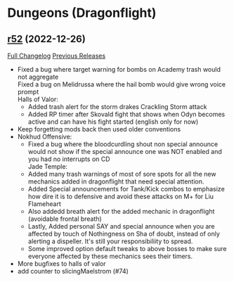 # <DBM> Dungeons (Dragonflight)

## [r52](https://github.com/DeadlyBossMods/DBM-Dungeons/tree/r52) (2022-12-26)
[Full Changelog](https://github.com/DeadlyBossMods/DBM-Dungeons/compare/r51...r52) [Previous Releases](https://github.com/DeadlyBossMods/DBM-Dungeons/releases)

- Fixed a bug where target warning for bombs on Academy trash would not aggregate  
    Fixed a bug on Melidrussa where the hail bomb would give wrong voice prompt  
    Halls of Valor:  
     - Added trash alert for the storm drakes Crackling Storm attack  
     - Added RP timer after Skovald fight that shows when Odyn becomes active and can have his fight started (english only for now)  
- Keep forgetting mods back then used older conventions  
- Nokhud Offensive:  
     - Fixed a bug where the bloodcurdling shout non special announce would not show if the special announce one was NOT enabled and you had no interrupts on CD  
    Jade Temple:  
     - Added many trash warnings of most of sore spots for all the new mechanics added in dragonflight that need special attention.  
     - Added Special announcements for Tank/Kick combos to emphasize how dire it is to defensive and avoid these attacks on M+ for Liu Flameheart  
     - Also addedd breath alert for the added mechanic in dragonflight (avoidable frontal breath)  
     - Lastly, Added personal SAY and special announce when you are affected by touch of Nothingness on Sha of doubt, instead of only alerting a dispeller. It's still your responsibiliity to spread.  
     - Some improved option default tweaks to above bosses to make sure everyone affected by these mechanics sees their timers.  
- More bugfixes to halls of valor  
- add counter to slicingMaelstrom (#74)  
